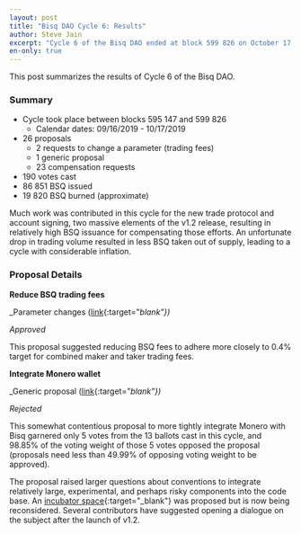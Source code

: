 ```yaml
---
layout: post
title: "Bisq DAO Cycle 6: Results"
author: Steve Jain
excerpt: "Cycle 6 of the Bisq DAO ended at block 599 826 on October 17 2019. This post covers its results. <br><br>"
en-only: true
---
```


This post summarizes the results of Cycle 6 of the Bisq DAO.

### Summary

* Cycle took place between blocks 595 147 and 599 826
  * Calendar dates: 09/16/2019 - 10/17/2019
* 26 proposals
  * 2 requests to change a parameter (trading fees)
  * 1 generic proposal
  * 23 compensation requests
* 190 votes cast
* 86 851 BSQ issued
* 19 820 BSQ burned (approximate)

Much work was contributed in this cycle for the new trade protocol and account signing, two massive elements of the v1.2 release, resulting in relatively high BSQ issuance for compensating those efforts. An unfortunate drop in trading volume resulted in less BSQ taken out of supply, leading to a cycle with considerable inflation.

### Proposal Details

**Reduce BSQ trading fees**

_Parameter changes ([link](https://github.com/bisq-network/proposals/issues/126){:target="_blank"})_

_Approved_

This proposal suggested reducing BSQ fees to adhere more closely to 0.4% target for combined maker and taker trading fees.

**Integrate Monero wallet**

_Generic proposal ([link](https://github.com/bisq-network/proposals/issues/110){:target="_blank"})_

_Rejected_

This somewhat contentious proposal to more tightly integrate Monero with Bisq garnered only 5 votes from the 13 ballots cast in this cycle, and 98.85% of the voting weight of those 5 votes opposed the proposal (proposals need less than 49.99% of opposing voting weight to be approved).

The proposal raised larger questions about conventions to integrate relatively large, experimental, and perhaps risky components into the code base. An [incubator space](https://github.com/bisq-network/proposals/issues/122){:target="_blank"} was proposed but is now being reconsidered. Several contributors have suggested opening a dialogue on the subject after the launch of v1.2.

<script type="application/ld+json">
{
  "@context": "https://schema.org",
  "@type": "NewsArticle",
  "headline": "Bisq DAO Cycle 6: Results",
  "description": "Cycle 6 of the Bisq DAO ended at block 599 826 on October 17 2019. This post covers its results.",
  "image": "https://bisq.network/images/bisq-fav.png",  
  "author": {
    "@type": "Person",
    "name": "Steve Jain"
  },  
  "publisher": {
    "@type": "Organization",
    "name": "Bisq Decentralized Autonomous Organization",
    "logo": {
      "@type": "ImageObject",
      "url": "https://bisq.network/images/bisq-fav.png"
    }
  },
  "datePublished": "2019-11-01"
}
</script>
